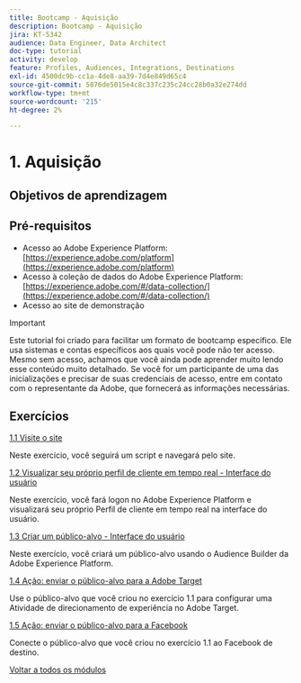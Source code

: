 ```yaml
---
title: Bootcamp - Aquisição
description: Bootcamp - Aquisição
jira: KT-5342
audience: Data Engineer, Data Architect
doc-type: tutorial
activity: develop
feature: Profiles, Audiences, Integrations, Destinations
exl-id: 4500dc9b-cc1a-4de8-aa39-7d4e849d65c4
source-git-commit: 5876de5015e4c8c337c235c24cc28b0a32e274dd
workflow-type: tm+mt
source-wordcount: '215'
ht-degree: 2%

---
```


# 1. Aquisição

## Objetivos de aprendizagem

## Pré-requisitos

- Acesso ao Adobe Experience Platform: [https://experience.adobe.com/platform](https://experience.adobe.com/platform)
- Acesso à coleção de dados do Adobe Experience Platform: [https://experience.adobe.com/#/data-collection/](https://experience.adobe.com/#/data-collection/)
- Acesso ao site de demonstração

>[!IMPORTANT]
>
>Este tutorial foi criado para facilitar um formato de bootcamp específico. Ele usa sistemas e contas específicos aos quais você pode não ter acesso. Mesmo sem acesso, achamos que você ainda pode aprender muito lendo esse conteúdo muito detalhado. Se você for um participante de uma das inicializações e precisar de suas credenciais de acesso, entre em contato com o representante da Adobe, que fornecerá as informações necessárias.

## Exercícios

[1.1 Visite o site](./ex1.md)

Neste exercício, você seguirá um script e navegará pelo site.

[1.2 Visualizar seu próprio perfil de cliente em tempo real - Interface do usuário](./ex2.md)

Neste exercício, você fará logon no Adobe Experience Platform e visualizará seu próprio Perfil de cliente em tempo real na interface do usuário.

[1.3 Criar um público-alvo - Interface do usuário](./ex3.md)

Neste exercício, você criará um público-alvo usando o Audience Builder da Adobe Experience Platform.

[1.4 Ação: enviar o público-alvo para a Adobe Target](./ex4.md)

Use o público-alvo que você criou no exercício 1.1 para configurar uma Atividade de direcionamento de experiência no Adobe Target.

[1.5 Ação: enviar o público-alvo para a Facebook](./ex5.md)

Conecte o público-alvo que você criou no exercício 1.1 ao Facebook de destino.

[Voltar a todos os módulos](../../overview.md)
